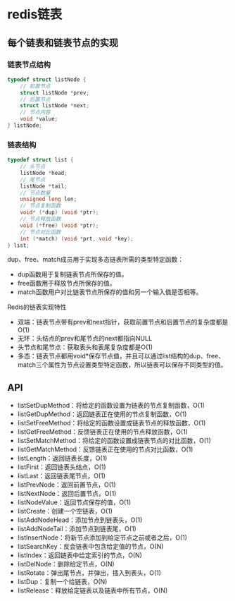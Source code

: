 # redis链表

## 每个链表和链表节点的实现

### 链表节点结构

```c
typedef struct listNode {
    // 前置节点
    struct listNode *prev;
    // 后置节点
  	struct listNode *next;
    // 节点内容
    void *value;
} listNode;
```

### 链表结构

```c
typedef struct list {
    // 头节点
    listNode *head;
    // 尾节点
    listNode *tail;
    // 节点数量
    unsigned long len;
    // 节点复制函数
    void* (*dup) (void *ptr);
    // 节点释放函数
    void (*free) (void *ptr);
    // 节点对比函数
    int (*match) (void *prt, void *key);
} list;
```

dup、free、match成员用于实现多态链表所需的类型特定函数：

* dup函数用于复制链表节点所保存的值。
* free函数用于释放节点所保存的值。
* match函数用户对比链表节点所保存的值和另一个输入值是否相等。

Redis的链表实现特性

* 双端：链表节点带有prev和next指针，获取前置节点和后置节点的复杂度都是O(1)
* 无环：头结点的prev和尾节点的next都指向NULL
* 头节点和尾节点：获取表头和表尾复杂度都是O(1)
* 多态：链表节点都用void\*保存节点值，并且可以通过list结构的dup、free、match三个属性为节点设置类型特定函数，所以链表可以保存不同类型的值。

## API

* listSetDupMethod：将给定的函数设置为链表的节点复制函数，O(1)
* listGetDupMethod：返回链表正在使用的节点复制函数，O(1)
* listSetFreeMethod：将给定的函数设置成链表节点的释放函数，O(1)
* listGetFreeMethod：反馈链表正在使用的节点释放函数，O(1)
* listSetMatchMethod：将给定的函数设置成链表节点的对比函数，O(1)
* listGetMatchMethod：反馈链表正在使用的节点对比函数，O(1)
* listLength：返回链表长度，O(1)
* listFirst：返回链表头结点，O(1)
* listLast：返回链表尾节点，O(1)
* listPrevNode：返回前置节点，O(1)
* listNextNode：返回后置节点，O(1)
* listNodeValue：返回节点保存的值，O(1)
* listCreate：创建一个空链表，O(1)
* listAddNodeHead：添加节点到链表头，O(1)
* listAddNodeTail：添加节点到链表尾，O(1)
* listInsertNode：将新节点添加到给定节点之前或者之后，O(1)
* listSearchKey：反会链表中包含给定值的节点，O(N)
* listIndex：返回链表中给定索引的节点，O(N)
* listDelNode：删除给定节点，O(N)
* listRotate：弹出尾节点，并弹出，插入到表头，O(1)
* listDup：复制一个给链表，O(N)
* listRelease：释放给定链表以及链表中所有节点，O(N)
